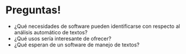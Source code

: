 # Preguntas!

- ¿Qué necesidades de software pueden identificarse con respecto al análisis automático de textos?
- ¿Qué usos sería interesante de ofrecer?
- ¿Qué esperan de un software de manejo de textos? 